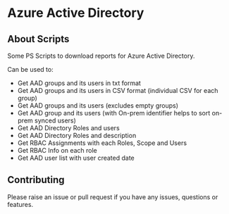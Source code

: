 # Azure Active Directory

## About Scripts


Some PS Scripts to download reports for Azure Active Directory.

Can be used to:

- Get AAD groups and its users in txt format 
- Get AAD groups and its users in CSV format (individual CSV for each group)
- Get AAD groups and its users (excludes empty groups)
- Get AAD group and its users (with On-prem identifier helps to sort on-prem synced users)
- Get AAD Directory Roles and users 
- Get AAD Directory Roles and description
- Get RBAC Assignments with each Roles, Scope and Users
- Get RBAC Info on each role
- Get AAD user list with user created date

## Contributing

Please raise an issue or pull request if you have any issues, questions or features.
